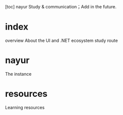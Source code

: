 [toc]
nayur
Study &amp; communication；Add in the future.

# index
overview 
About the UI and .NET ecosystem study route

# nayur
The instance

# resources
Learning resources
